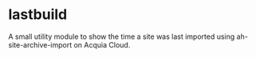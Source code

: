 # lastbuild
A small utility module to show the time a site was last imported using ah-site-archive-import on Acquia Cloud.
